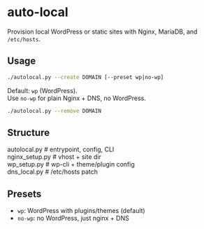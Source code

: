# auto-local

Provision local WordPress or static sites with Nginx, MariaDB, and `/etc/hosts`.

## Usage

~~~bash
./autolocal.py --create DOMAIN [--preset wp|no-wp]
~~~

Default: `wp` (WordPress).  
Use `no-wp` for plain Nginx + DNS, no WordPress.

~~~bash
./autolocal.py --remove DOMAIN
~~~

## Structure

autolocal.py       # entrypoint, config, CLI  
nginx_setup.py     # vhost + site dir  
wp_setup.py        # wp-cli + theme/plugin config  
dns_local.py       # /etc/hosts patch  

## Presets

* `wp`: WordPress with plugins/themes (default)
* `no-wp`: no WordPress, just nginx + DNS
